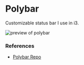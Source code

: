 # Polybar
Customizable status bar I use in i3.

![preview of polybar](image/desktop_image.png)

### References
- [Polybar Repo](https://github.com/polybar/polybar)
